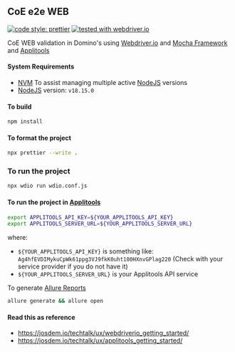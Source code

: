 ## CoE e2e WEB

[![code style: prettier](https://img.shields.io/badge/code_style-prettier-ff69b4.svg?style=flat-square)](https://github.com/prettier/prettier)
[![tested with webdriver.io](https://img.shields.io/badge/tested%20with-webdriver.io-%23ea5906)](https://webdriver.io/)

CoE WEB validation in Domino's using [Webdriver.io](https://webdriver.io/) and [Mocha Framework](https://mochajs.org/) and [Applitools](https://applitools.com/)

#### System Requirements

- [NVM](https://www.npmjs.com/) To assist managing multiple active [NodeJS](https://nodejs.org/en/) versions
- [NodeJS](https://nodejs.org/en/) version: `v18.15.0`

#### To build

```bash
npm install
```

#### To format the project

```bash
npx prettier --write .
```

### To run the project

```bash
npx wdio run wdio.conf.js
```

#### To run the project in [Applitools](https://applitools.com/)

```bash
export APPLITOOLS_API_KEY=${YOUR_APPLITOOLS_API_KEY}
export APPLITOOLS_SERVER_URL=${YOUR_APPLITOOLS_SERVER_URL}
```

where:

- `${YOUR_APPLITOOLS_API_KEY}` is something like: `Ag4hfEVDIMykuCpWk61ppg3VJ9fkK0uht100HXnvGPlag220` (Check with your service provider if you do not have it)
- `${YOUR_APPLITOOLS_SERVER_URL}` is your Applitools API service

To generate [Allure Reports](https://webdriver.io/docs/allure-reporter/)

```bash
allure generate && allure open
```

#### Read this as reference

- https://josdem.io/techtalk/ux/webdriverio_getting_started/
- https://josdem.io/techtalk/ux/applitools_getting_started/
